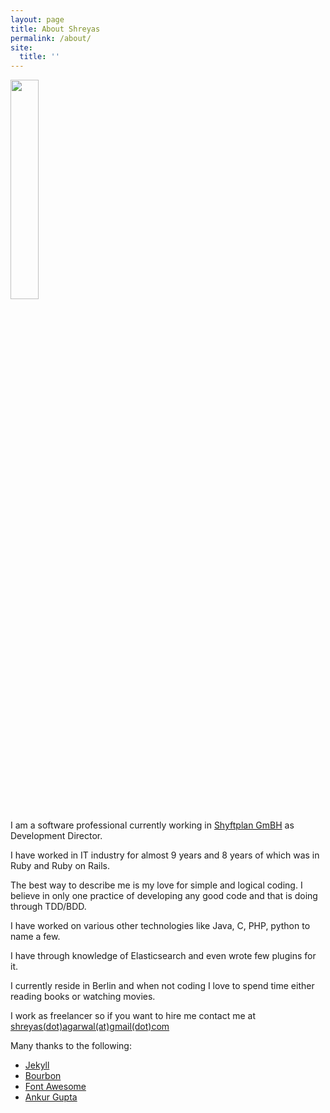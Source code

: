 ```yaml
---
layout: page
title: About Shreyas
permalink: /about/
site:
  title: ''
---
```


<img class="left half" src="https://cloud.githubusercontent.com/assets/765113/14590417/54e3e78a-04fa-11e6-89d0-64164068be0c.jpg" width="30%" height="30%">

I am a software professional currently working in [Shyftplan GmBH](https://shyftplan.de) as Development Director.

I have worked in IT industry for almost 9 years and 8 years of which was in Ruby and Ruby on Rails.

The best way to describe me is my love for simple and logical coding. I believe in only one practice of developing any good code and that is doing through TDD/BDD.

I have worked on various other technologies like Java, C, PHP, python to name a few.

I have through knowledge of Elasticsearch and even wrote few plugins for it.

I currently reside in Berlin and when not coding I love to spend time either reading books or watching movies.

I work as freelancer so if you want to hire me contact me at <a href= "mailto:shreyas.agarwal@gmail.com">shreyas(dot)agarwal(at)gmail(dot)com</a>


Many thanks to the following:

* [Jekyll](http://jekyllrb.com)
* [Bourbon](http://bourbon.io/)
* [Font Awesome](http://fortawesome.github.io/Font-Awesome)
* [Ankur Gupta](https://github.com/ankur-gupta)